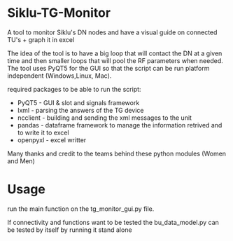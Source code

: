 # Siklu-TG-Monitor
A tool to monitor Siklu's DN nodes and have a visual guide on connected TU's + graph it in excel

The idea of the tool is to have a big loop that will contact the DN at a given time and then smaller loops that will pool the RF parameters when needed.
The tool uses PyQT5 for the GUI so that the script can be run platform independent (Windows,Linux, Mac).

required packages to be able to run the script:

* PyQT5 - GUI & slot and signals framework  
* lxml - parsing the answers of the TG device  
* ncclient - building and sending the xml messages to the unit  
* pandas - dataframe framework to manage the information retrived and to write it to excel  
* openpyxl - excel writter  

Many thanks and credit to the teams behind these python modules (Women and Men)

# Usage

run the main function on the tg_monitor_gui.py file.

If connectivity and functions want to be tested the bu_data_model.py can be tested by itself by running it stand alone
